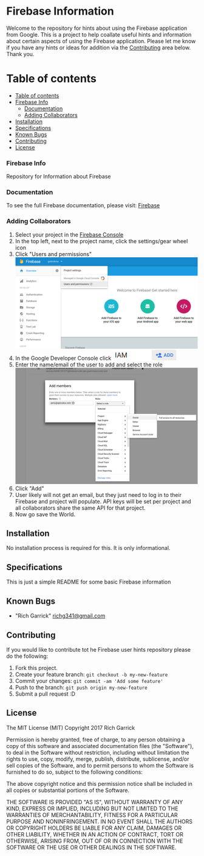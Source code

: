 # Firebase Information

  Welcome to the repository for hints about using the Firebase application from Google.  This is a project to help coallate useful hints and information about certain aspects of using the Firebase application.  Please let me know if you have any hints or ideas for addition via the [Contributing](#contributing) area below.  Thank you.


Table of contents
=================

  * [Table of contents](#table-of-contents)
  * [Firebase Info](#firebase-info)
    * [Documentation](#documentation)
    * [Adding Collaborators](#add-collaborators)
  * [Installation](#installation)
  * [Specifications](#specifications)
  * [Known Bugs](#known-bugs)
  * [Contributing](#contributing)
  * [License](#license)

### Firebase Info

  Repository for Information about Firebase

### Documentation

  To see the full Firebase documentation, please visit: [Firebase](https://firebase.google.com/docs/)


### Adding Collaborators

  1.  Select your project in the [Firebase Console](https://firebase.google.com/)
  2.  In the top left, next to the project name, click the settings/gear wheel icon
  3.  Click "Users and permissions" ![firebase main pic](./img/ss01.png)
  4.  In the Google Developer Console click ![firebase pic](./img/firebasepic01.png)
  5.  Enter the name/email of the user to add and select the role ![firebase permission pic](./img/ss02.png)
  6.  Click "Add"
  7.  User likely will not get an email, but they just need to log in to their Firebase and project will populate.  API keys will be set per project and all collaborators share the same API for that project.
  8.  Now go save the World.


## Installation

No installation process is required for this.  It is only informational.

## Specifications

This is just a simple README for some basic Firebase information

## Known Bugs

* "Rich Garrick" <richg341@gmail.com>

## Contributing

If you would like to contribute tot he Firebase user hints repository please do the following:

1. Fork this project.
2. Create your feature branch: `git checkout -b my-new-feature`
3. Commit your changes: `git commit -am 'Add some feature'`
4. Push to the branch: `git push origin my-new-feature`
5. Submit a pull request :D


## License
The MIT License (MIT)
Copyright 2017 Rich Garrick

Permission is hereby granted, free of charge, to any person obtaining a copy of this software and associated documentation files (the "Software"), to deal in the Software without restriction, including without limitation the rights to use, copy, modify, merge, publish, distribute, sublicense, and/or sell copies of the Software, and to permit persons to whom the Software is furnished to do so, subject to the following conditions:

The above copyright notice and this permission notice shall be included in all copies or substantial portions of the Software.

THE SOFTWARE IS PROVIDED "AS IS", WITHOUT WARRANTY OF ANY KIND, EXPRESS OR IMPLIED, INCLUDING BUT NOT LIMITED TO THE WARRANTIES OF MERCHANTABILITY, FITNESS FOR A PARTICULAR PURPOSE AND NONINFRINGEMENT. IN NO EVENT SHALL THE AUTHORS OR COPYRIGHT HOLDERS BE LIABLE FOR ANY CLAIM, DAMAGES OR OTHER LIABILITY, WHETHER IN AN ACTION OF CONTRACT, TORT OR OTHERWISE, ARISING FROM, OUT OF OR IN CONNECTION WITH THE SOFTWARE OR THE USE OR OTHER DEALINGS IN THE SOFTWARE.
